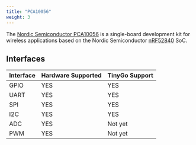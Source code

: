```yaml
---
title: "PCA10056"
weight: 3
---
```


The [Nordic Semiconductor PCA10056](https://www.nordicsemi.com/Software-and-Tools/Development-Kits/nRF52840-DK) is a single-board development kit for wireless applications based on the Nordic Semiconductor [nRF52840](https://www.nordicsemi.com/eng/Products/nRF52840) SoC.

## Interfaces

| Interface | Hardware Supported | TinyGo Support |
| --------- | ------------- | ----- |
| GPIO      | YES | YES |
| UART      | YES | YES |
| SPI      | YES | YES |
| I2C      | YES | YES |
| ADC      | YES | Not yet |
| PWM      | YES | Not yet |
